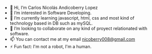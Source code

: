 - 👋 Hi, I’m Carlos Nicolás Andicoberry Lopez
- 👀 I’m interested in Software Developing.
- 🌱 I’m currently learning javascript, html, css and most kind of technology based in DB such as mySQL.
- 💞️ I’m looking to collaborate on any kind of proyect relationated with software.
- 📫 You can contact me at my email nicoberry008@gmail.com
- ⚡ Fun fact: I'm not a robot, I'm a human.

<!---
niclox44/niclox44 is a ✨ special ✨ repository because its `README.md` (this file) appears on your GitHub profile.
You can click the Preview link to take a look at your changes.
--->
